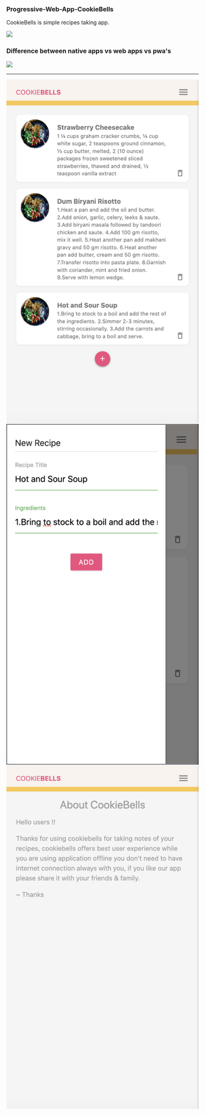 ### Progressive-Web-App-CookieBells
CookieBells is simple recipes taking app.

<img src="https://webdev.imgix.net/images/collections/pwa.svg" />

### Difference between native apps vs web apps vs pwa's

<img src="https://webdev.imgix.net/what-are-pwas/capabilities-reach.svg" />

----------------------------------------------------------

<img src="images/p1.png" />
<img src="images/p2.png" />
<img src="images/p3.png" />
